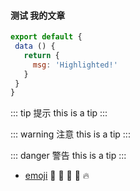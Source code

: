 ####  测试 我的文章 

 ``` js
export default {
  data () {
    return {
      msg: 'Highlighted!'
    }
  }
}
```

::: tip 提示
this is a tip
:::

::: warning 注意
this is a tip
:::

::: danger 警告
this is a tip
:::
- [emoji](https://www.webfx.com/tools/emoji-cheat-sheet/)
:tada: :100: :bamboo: :gift_heart: :fire: